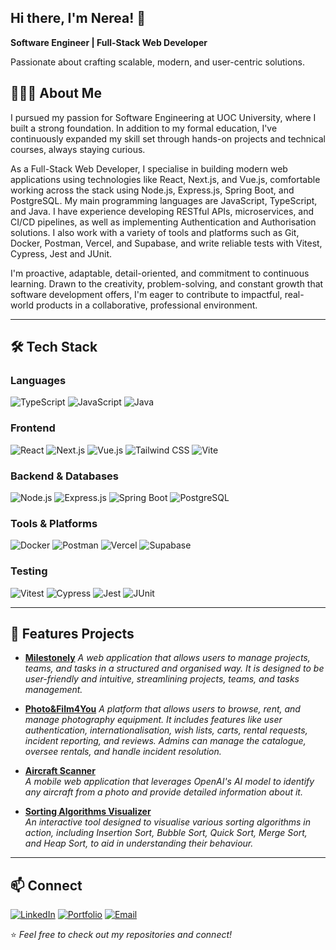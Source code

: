 ## Hi there, I'm Nerea! 👋

**Software Engineer | Full-Stack Web Developer**

Passionate about crafting scalable, modern, and user-centric solutions.

## 👩🏻‍💻 About Me
I pursued my passion for Software Engineering at UOC University, where I built a strong foundation. In addition to my formal education, I've continuously expanded my skill set through hands-on projects and technical courses, always staying curious.

As a Full-Stack Web Developer, I specialise in building modern web applications using technologies like React, Next.js, and Vue.js, comfortable working across the stack using Node.js, Express.js, Spring Boot, and PostgreSQL. My main programming languages are JavaScript, TypeScript, and Java. I have experience developing RESTful APIs, microservices, and CI/CD pipelines, as well as implementing Authentication and Authorisation solutions. I also work with a variety of tools and platforms such as Git, Docker, Postman, Vercel, and Supabase, and write reliable tests with Vitest, Cypress, Jest and JUnit.

I'm proactive, adaptable, detail-oriented, and commitment to continuous learning. Drawn to the creativity, problem-solving, and constant growth that software development offers, I'm eager to contribute to impactful, real-world products in a collaborative, professional environment.

---

## 🛠️ Tech Stack

### Languages
![TypeScript](https://img.shields.io/badge/-TypeScript-3178c6?logo=typescript&logoColor=white&style=for-the-badge)
![JavaScript](https://img.shields.io/badge/-JavaScript-f1e05a?logo=javascript&logoColor=black&style=for-the-badge)
![Java](https://img.shields.io/badge/-Java-b07219?logo=java&logoColor=white&style=for-the-badge)

### Frontend
![React](https://img.shields.io/badge/-React-61DAFB?logo=react&logoColor=black&style=for-the-badge)
![Next.js](https://img.shields.io/badge/-Next.js-000000?logo=next.js&logoColor=white&style=for-the-badge)
![Vue.js](https://img.shields.io/badge/-Vue.js-4FC08D?logo=vue.js&logoColor=white&style=for-the-badge)
![Tailwind CSS](https://img.shields.io/badge/-Tailwind%20CSS-38B2AC?logo=tailwind-css&logoColor=white&style=for-the-badge)
![Vite](https://img.shields.io/badge/-Vite-fc03e3?logo=vite&logoColor=white&style=for-the-badge)

### Backend & Databases
![Node.js](https://img.shields.io/badge/-Node.js-339933?logo=node.js&logoColor=white&style=for-the-badge)
![Express.js](https://img.shields.io/badge/-Express.js-000000?logo=express&logoColor=white&style=for-the-badge)
![Spring Boot](https://img.shields.io/badge/-Spring%20Boot-6DB33F?logo=springboot&logoColor=white&style=for-the-badge)
![PostgreSQL](https://img.shields.io/badge/-PostgreSQL-4169E1?logo=postgresql&logoColor=white&style=for-the-badge)

### Tools & Platforms
![Docker](https://img.shields.io/badge/-Docker-2496ED?logo=docker&logoColor=white&style=for-the-badge)
![Postman](https://img.shields.io/badge/-Postman-FF6C37?logo=postman&logoColor=white&style=for-the-badge)
![Vercel](https://img.shields.io/badge/-Vercel-000000?logo=vercel&logoColor=white&style=for-the-badge)
![Supabase](https://img.shields.io/badge/-Supabase-13cf83?logo=supabase&logoColor=white&style=for-the-badge)

### Testing
![Vitest](https://img.shields.io/badge/-Vitest-6E9F18?logo=vitest&logoColor=white&style=for-the-badge)
![Cypress](https://img.shields.io/badge/-Cypress-17202C?logo=cypress&logoColor=white&style=for-the-badge)
![Jest](https://img.shields.io/badge/-Jest-C21325?logo=jest&logoColor=white&style=for-the-badge)
![JUnit](https://img.shields.io/badge/-JUnit-25A162?logo=junit5&logoColor=white&style=for-the-badge)

---

## 🚀 Features Projects
- [**Milestonely**](https://github.com/nruizcano/milestonely)
  *A web application that allows users to manage projects, teams, and tasks in a structured and organised way. It is designed to be user-friendly and intuitive, streamlining projects, teams, and tasks management.*

- [**Photo&Film4You**](https://github.com/nruizcano/photo-film4you)
  *A platform that allows users to browse, rent, and manage photography equipment. It includes features like user authentication, internationalisation, wish lists, carts, rental requests, incident reporting, and reviews. Admins can manage the catalogue, oversee rentals, and handle incident resolution.*

- [**Aircraft Scanner**](https://github.com/nruizcano/aircraft-scanner)  
  *A mobile web application that leverages OpenAI's AI model to identify any aircraft from a photo and provide detailed information about it.*

- [**Sorting Algorithms Visualizer**](https://github.com/nruizcano/sorting-algorithms-visualizer)  
  *An interactive tool designed to visualise various sorting algorithms in action, including Insertion Sort, Bubble Sort, Quick Sort, Merge Sort, and Heap Sort, to aid in understanding their behaviour.*

---

## 📫 Connect
[![LinkedIn](https://img.shields.io/badge/-LinkedIn-0A66C2?logo=linkedin&logoColor=white&style=for-the-badge)](https://linkedin.com/in/nerea-ruiz-cano-b79535281)
[![Portfolio](https://img.shields.io/badge/-Portfolio-000000?style=for-the-badge)](https://nerearuizcano.vercel.app)
[![Email](https://img.shields.io/badge/-Email-D14836?logo=gmail&logoColor=white&style=for-the-badge)](mailto:nerearuizcano@gmail.com)

⭐️ *Feel free to check out my repositories and connect!*

